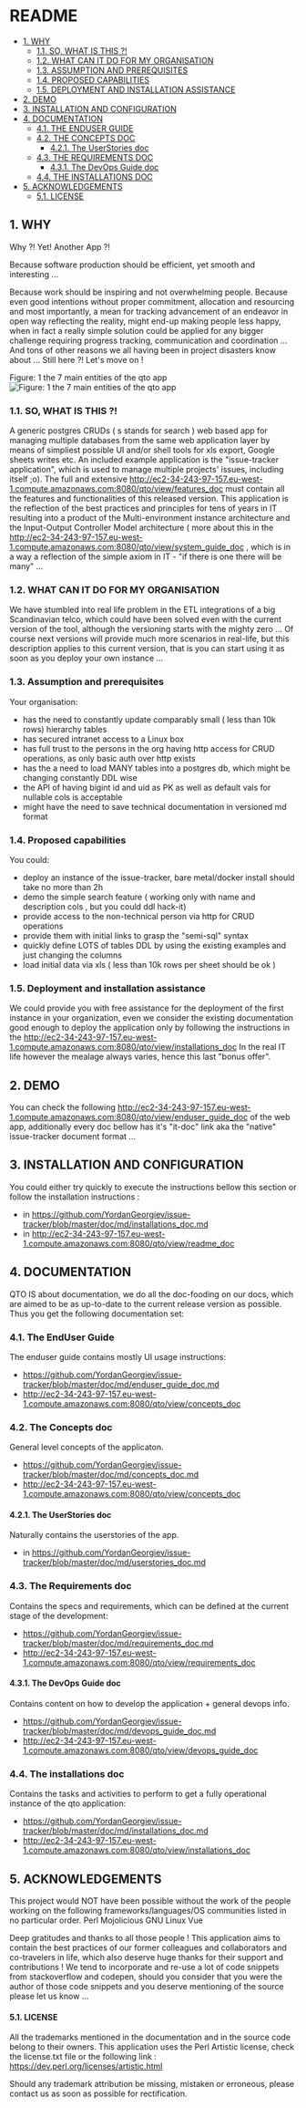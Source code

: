 #  README
* [1. WHY](#1-why)
  * [1.1. SO, WHAT IS THIS ?!](#11-so,-what-is-this-)
  * [1.2. WHAT CAN IT DO FOR MY ORGANISATION](#12-what-can-it-do-for-my-organisation)
  * [1.3. ASSUMPTION AND PREREQUISITES](#13-assumption-and-prerequisites)
  * [1.4. PROPOSED CAPABILITIES](#14-proposed-capabilities)
  * [1.5. DEPLOYMENT AND INSTALLATION ASSISTANCE](#15-deployment-and-installation-assistance)
* [2. DEMO](#2-demo)
* [3. INSTALLATION AND CONFIGURATION](#3-installation-and-configuration)
* [4. DOCUMENTATION](#4-documentation)
  * [4.1. THE ENDUSER GUIDE](#41-the-enduser-guide)
  * [4.2. THE CONCEPTS DOC](#42-the-concepts-doc)
    * [4.2.1. The UserStories doc](#421-the-userstories-doc)
  * [4.3. THE REQUIREMENTS DOC](#43-the-requirements-doc)
    * [4.3.1. The DevOps Guide doc](#431-the-devops-guide-doc)
  * [4.4. THE INSTALLATIONS DOC](#44-the-installations-doc)
* [5. ACKNOWLEDGEMENTS](#5-acknowledgements)
    * [5.1. LICENSE](#51-license)




    

## 1. WHY
Why ?! Yet! Another App ?!

Because software production should be efficient, yet smooth and interesting ...

Because work should be inspiring and not overwhelming people. Because even good intentions without proper commitment, allocation and resourcing and most importantly, a mean for tracking advancement of an endeavor in open way reflecting the reality, might end-up making people less happy, when in fact a really simple solution could be applied for any bigger challenge requiring progress tracking, communication and coordination ... And tons of other reasons we all having been in project disasters know about ... Still here ?! Let's move on !


Figure: 1 
the 7 main entities of the qto app
![Figure: 1 
the 7 main entities of the qto app](https://raw.githubusercontent.com/YordanGeorgiev/issue-tracker/dev/doc/img/readme/what-is-is.png)

    

### 1.1. SO, WHAT IS THIS ?!

A generic postgres CRUDs ( s stands for search ) web based app for managing multiple databases from the same web application layer by means of simpliest possible UI and/or shell tools for xls export, Google sheets writes etc. An included example application is the "issue-tracker application", which is used to manage multiple projects' issues, including itself ;o). The full and extensive  http://ec2-34-243-97-157.eu-west-1.compute.amazonaws.com:8080/qto/view/features_doc must contain all the features and functionalities of this released version. This application is the reflection of the best practices and principles for tens of years in IT resulting into a product of the Multi-environment instance architecture and the Input-Output Controller Model architecture ( more about this in the http://ec2-34-243-97-157.eu-west-1.compute.amazonaws.com:8080/qto/view/system_guide_doc , which is in a way a reflection of the simple axiom in IT - "if there is one there will be many" ...

    

### 1.2. WHAT CAN IT DO FOR MY ORGANISATION
We have stumbled into real life problem in the ETL integrations of a big Scandinavian telco, which could have been solved even with the current version of the tool, although the versioning starts with the mighty zero … Of course next versions will provide much more scenarios in real-life, but this description applies to this current version, that is you can start using it as soon as you deploy your own instance ...

    

### 1.3. Assumption and prerequisites
Your organisation:

- has the need to constantly update comparably small ( less than 10k rows) hierarchy tables
- has secured intranet access to a Linux box
- has full trust to the persons in the org having http access for CRUD operations, as only basic auth over http exists
- has the a need to load MANY tables into a postgres db, which might be changing constantly DDL wise
- the API of having bigint id and uid as PK as well as default vals for nullable cols is acceptable
- might have the need to save technical documentation in versioned md format

    

### 1.4. Proposed capabilities
You could:

- deploy an instance of the issue-tracker, bare metal/docker install should take no more than 2h
- demo the simple search feature ( working only with name and description cols , but you could ddl hack-it)
- provide access to the non-technical person via http for CRUD operations
- provide them with initial links to grasp the "semi-sql" syntax
- quickly define LOTS of tables DDL by using the existing examples and just changing the columns
- load initial data via xls ( less than 10k rows per sheet should be ok )

    

### 1.5. Deployment and installation assistance
We could provide you with free assistance for the deployment of the first instance in your organization, even we consider the existing documentation good enough to deploy the application only by following the instructions in the http://ec2-34-243-97-157.eu-west-1.compute.amazonaws.com:8080/qto/view/installations_doc In the real IT life however the mealage always varies, hence this last "bonus offer".


    

## 2. DEMO
You can check the following http://ec2-34-243-97-157.eu-west-1.compute.amazonaws.com:8080/qto/view/enduser_guide_doc of the web app, additionally every doc bellow has it's "it-doc" link aka the "native" issue-tracker document format …

    

## 3. INSTALLATION AND CONFIGURATION
You could either try quickly to execute the instructions bellow this section or follow the installation instructions : 
 - in https://github.com/YordanGeorgiev/issue-tracker/blob/master/doc/md/installations_doc.md
 - in http://ec2-34-243-97-157.eu-west-1.compute.amazonaws.com:8080/qto/view/readme_doc

    

## 4. DOCUMENTATION
QTO IS about documentation, we do all the doc-fooding on our docs, which are aimed to be as up-to-date to the current release version as possible. Thus you get the following documentation set:

    

### 4.1. The EndUser Guide
The enduser guide contains mostly UI usage instructions:
 - https://github.com/YordanGeorgiev/issue-tracker/blob/master/doc/md/enduser_guide_doc.md
 - http://ec2-34-243-97-157.eu-west-1.compute.amazonaws.com:8080/qto/view/concepts_doc

    

### 4.2. The Concepts doc
General level concepts of the applicaton. 
 - https://github.com/YordanGeorgiev/issue-tracker/blob/master/doc/md/concepts_doc.md
 - http://ec2-34-243-97-157.eu-west-1.compute.amazonaws.com:8080/qto/view/concepts_doc

    

#### 4.2.1. The UserStories doc
Naturally contains the userstories of the app. 
- in https://github.com/YordanGeorgiev/issue-tracker/blob/master/doc/md/userstories_doc.md 

    

### 4.3. The Requirements doc
Contains the specs and requirements, which can be defined at the current stage of the development:
 - https://github.com/YordanGeorgiev/issue-tracker/blob/master/doc/md/requirements_doc.md
 - http://ec2-34-243-97-157.eu-west-1.compute.amazonaws.com:8080/qto/view/requirements_doc

    

#### 4.3.1. The DevOps Guide doc
Contains content on how to develop the application + general devops info.
- https://github.com/YordanGeorgiev/issue-tracker/blob/master/doc/md/devops_guide_doc.md
- http://ec2-34-243-97-157.eu-west-1.compute.amazonaws.com:8080/qto/view/devops_guide_doc

    

### 4.4. The installations doc
Contains the tasks and activities to perform to get a fully operational instance of the qto application:
 - https://github.com/YordanGeorgiev/issue-tracker/blob/master/doc/md/installations_doc.md
 - http://ec2-34-243-97-157.eu-west-1.compute.amazonaws.com:8080/qto/view/installations_doc

    

## 5. ACKNOWLEDGEMENTS
This project would NOT have been possible without the work of the people working on the following frameworks/languages/OS communities listed in no particular order.
Perl
Mojolicious
GNU Linux
Vue

Deep gratitudes and thanks to all those people ! This application aims to contain the best practices of our former colleagues and collaborators and co-travelers in life, which also deserve huge thanks for their support and contributions ! We tend to incorporate and re-use a lot of code snippets from stackoverflow and codepen, should you consider that you were the author of those code snippets and you deserve mentioning of the source please let us know ...

    

#### 5.1. LICENSE
All the trademarks mentioned in the documentation and in the source code belong to their owners. This application uses the Perl Artistic license, check the license.txt file or the following link : https://dev.perl.org/licenses/artistic.html

Should any trademark attribution be missing, mistaken or erroneous, please contact us as soon as possible for rectification.

    

